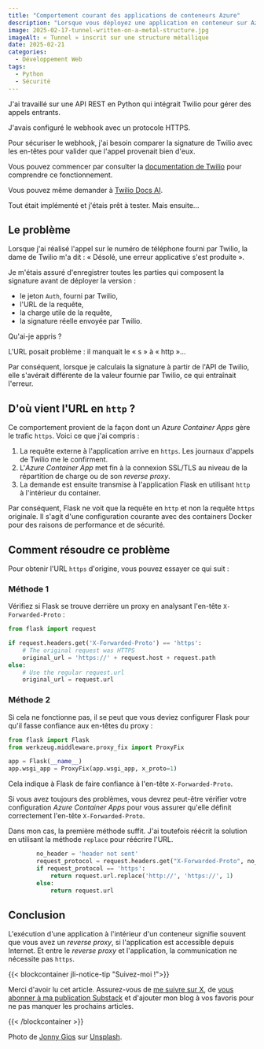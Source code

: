 ```yaml
---
title: "Comportement courant des applications de conteneurs Azure"
description: "Lorsque vous déployez une application en conteneur sur Azure ou tout autre fournisseur de services en nuage, vous devez le savoir."
image: 2025-02-17-tunnel-written-on-a-metal-structure.jpg
imageAlt: « Tunnel » inscrit sur une structure métallique
date: 2025-02-21
categories:
  - Développement Web
tags:
  - Python
  - Sécurité
---
```


J'ai travaillé sur une API REST en Python qui intégrait Twilio pour gérer des appels entrants.

J'avais configuré le webhook avec un protocole HTTPS.

Pour sécuriser le webhook, j'ai besoin comparer la signature de Twilio avec les en-têtes pour valider que l'appel provenait bien d'eux.

Vous pouvez commencer par consulter la [documentation de Twilio](https://www.twilio.com/docs/messaging/tutorials/how-to-receive-and-reply/python) pour comprendre ce fonctionnement.

Vous pouvez même demander à [Twilio Docs AI](https://help.twilio.com/).

Tout était implémenté et j'étais prêt à tester. Mais ensuite...

## Le problème

Lorsque j'ai réalisé l'appel sur le numéro de téléphone fourni par Twilio, la dame de Twilio m'a dit : « Désolé, une erreur applicative s'est produite ».

Je m'étais assuré d'enregistrer toutes les parties qui composent la signature avant de déployer la version :

- le jeton `Auth`, fourni par Twilio,
- l'URL de la requête,
- la charge utile de la requête,
- la signature réelle envoyée par Twilio.

Qu'ai-je appris ?

L'URL posait problème : il manquait le « s » à « http »...

Par conséquent, lorsque je calculais la signature à partir de l'API de Twilio, elle s'avérait différente de la valeur fournie par Twilio, ce qui entraînait l'erreur.

## D'où vient l'URL en `http` ?

Ce comportement provient de la façon dont un _Azure Container Apps_ gère le trafic `https`. Voici ce que j'ai compris :

1. La requête externe à l'application arrive en `https`. Les journaux d'appels de Twilio me le confirment.
2. L'_Azure Container App_ met fin à la connexion SSL/TLS au niveau de la répartition de charge ou de son _reverse proxy_.
3. La demande est ensuite transmise à l'application Flask en utilisant `http` à l'intérieur du container.

Par conséquent, Flask ne voit que la requête en `http` et non la requête `https` originale. Il s'agit d'une configuration courante avec des containers Docker pour des raisons de performance et de sécurité.

## Comment résoudre ce problème

Pour obtenir l'URL `https` d'origine, vous pouvez essayer ce qui suit :

### Méthode 1

Vérifiez si Flask se trouve derrière un proxy en analysant l'en-tête `X-Forwarded-Proto` :

```python
from flask import request

if request.headers.get('X-Forwarded-Proto') == 'https':
    # The original request was HTTPS
    original_url = 'https://' + request.host + request.path
else:
    # Use the regular request.url
    original_url = request.url

```

### Méthode 2

Si cela ne fonctionne pas, il se peut que vous deviez configurer Flask pour qu'il fasse confiance aux en-têtes du proxy :

```python
from flask import Flask
from werkzeug.middleware.proxy_fix import ProxyFix

app = Flask(__name__)
app.wsgi_app = ProxyFix(app.wsgi_app, x_proto=1)

```

Cela indique à Flask de faire confiance à l'en-tête `X-Forwarded-Proto`.

Si vous avez toujours des problèmes, vous devrez peut-être vérifier votre configuration _Azure Container Apps_ pour vous assurer qu'elle définit correctement l'en-tête `X-Forwarded-Proto`.

Dans mon cas, la première méthode suffit. J'ai toutefois réécrit la solution en utilisant la méthode `replace` pour réécrire l'URL.

```python
        no_header = 'header not sent'
        request_protocol = request.headers.get("X-Forwarded-Proto", no_header)
        if request_protocol == 'https':
            return request.url.replace('http://', 'https://', 1)
        else:
            return request.url
```

## Conclusion

L'exécution d'une application à l'intérieur d'un conteneur signifie souvent que vous avez un _reverse proxy_, si l'application est accessible depuis Internet. Et entre le _reverse proxy_ et l'application, la communication ne nécessite pas `https`.

{{< blockcontainer jli-notice-tip "Suivez-moi !">}}

Merci d'avoir lu cet article. Assurez-vous de [me suivre sur X](https://x.com/LitzlerJeremie), de [vous abonner à ma publication Substack](https://iamjeremie.substack.com/) et d'ajouter mon blog à vos favoris pour ne pas manquer les prochains articles.

{{< /blockcontainer >}}

Photo de [Jonny Gios](https://unsplash.com/@supergios?utm_content=creditCopyText&utm_medium=referral&utm_source=unsplash) sur [Unsplash](https://unsplash.com/photos/a-close-up-of-a-train-on-a-train-track-avLaWXizuWM?utm_content=creditCopyText&utm_medium=referral&utm_source=unsplash).
